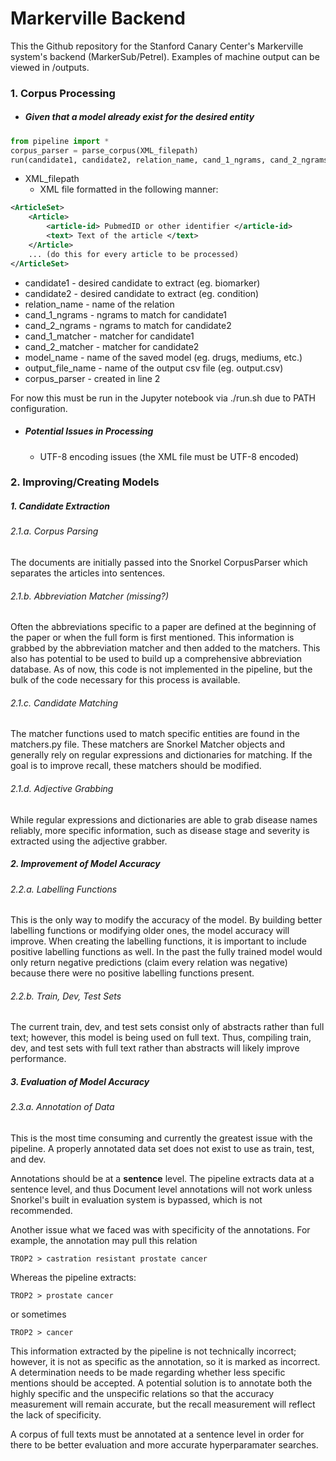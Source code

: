 # Markerville Backend
This the Github repository for the Stanford Canary Center's Markerville system's backend (MarkerSub/Petrel). Examples of machine output can be viewed in /outputs. 

### 1. Corpus Processing
* ##### Given that a model already exist for the desired entity
```python
from pipeline import *
corpus_parser = parse_corpus(XML_filepath)
run(candidate1, candidate2, relation_name, cand_1_ngrams, cand_2_ngrams, cand_1_matcher, cand_2_matcher, model_name, output_file_name, corpus_parser)
```
* XML_filepath
	* XML file formatted in the following manner:
```XML
<ArticleSet>
	<Article>
    	<article-id> PubmedID or other identifier </article-id>
        <text> Text of the article </text>
    </Article>
    ... (do this for every article to be processed)
</ArticleSet>
```
* candidate1 - desired candidate to extract (eg. biomarker)  
* candidate2 - desired candidate to extract (eg. condition)  
* relation_name - name of the relation
* cand_1_ngrams - ngrams to match for candidate1  
* cand_2_ngrams - ngrams to match for candidate2  
* cand_1_matcher - matcher for candidate1  
* cand_2_matcher - matcher for candidate2  
* model_name - name of the saved model (eg. drugs, mediums, etc.)  
* output_file_name - name of the output csv file (eg. output.csv)
* corpus_parser - created in line 2

For now this must be run in the Jupyter notebook via ./run.sh due to PATH configuration. 

* ##### Potential Issues in Processing
	* UTF-8 encoding issues (the XML file must be UTF-8 encoded)

### 2. Improving/Creating Models
##### 1. Candidate Extraction  
###### 2.1.a. Corpus Parsing

The documents are initially passed into the Snorkel CorpusParser which separates the articles into sentences. 

###### 2.1.b. Abbreviation Matcher (missing?)

Often the abbreviations specific to a paper are defined at the beginning of the paper or when the full form is first mentioned. This information is grabbed by the abbreviation matcher and then added to the matchers. This also has potential to be used to build up a comprehensive abbreviation database. As of now, this code is not implemented in the pipeline, but the bulk of the code necessary for this process is available. 

###### 2.1.c. Candidate Matching

The matcher functions used to match specific entities are found in the matchers.py file. These matchers are Snorkel Matcher objects and generally rely on regular expressions and dictionaries for matching. If the goal is to improve recall, these matchers should be modified. 

###### 2.1.d. Adjective Grabbing

While regular expressions and dictionaries are able to grab disease names reliably, more specific information, such as disease stage and severity is extracted using the adjective grabber. 

##### 2. Improvement of Model Accuracy
###### 2.2.a. Labelling Functions

This is the only way to modify the accuracy of the model. By building better labelling functions or modifying older ones, the model accuracy will improve. When creating the labelling functions, it is important to include positive labelling functions as well. In the past the fully trained model would only return negative predictions (claim every relation was negative) because there were no positive labelling functions present. 

###### 2.2.b. Train, Dev, Test Sets

The current train, dev, and test sets consist only of abstracts rather than full text; however, this model is being used on full text. Thus, compiling train, dev, and test sets with full text rather than abstracts will likely improve performance. 

##### 3. Evaluation of Model Accuracy

###### 2.3.a. Annotation of Data

This is the most time consuming and currently the greatest issue with the pipeline. A properly annotated data set does not exist to use as train, test, and dev.  

Annotations should be at a **sentence** level. The pipeline extracts data at a sentence level, and thus Document level annotations will not work unless Snorkel's built in evaluation system is bypassed, which is not recommended. 

Another issue what we faced was with specificity of the annotations. For example, the annotation may pull this relation

```
TROP2 > castration resistant prostate cancer
```

Whereas the pipeline extracts: 

```
TROP2 > prostate cancer
```

or sometimes

```
TROP2 > cancer
```

This information extracted by the pipeline is not technically incorrect; however, it is not as specific as the annotation, so it is marked as incorrect. A determination needs to be made regarding whether  less specific mentions should be accepted. A potential solution is to annotate both the highly specific and the unspecific relations so that the accuracy measurement will remain accurate, but the recall measurement will reflect the lack of specificity. 

A corpus of full texts must be annotated at a sentence level in order for there to be better evaluation and more accurate hyperparamater searches. 





